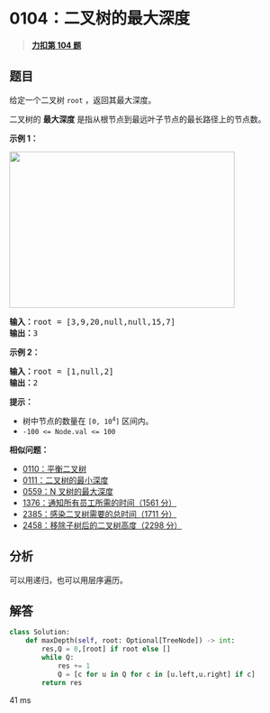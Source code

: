 # 0104：二叉树的最大深度


> <u>**[力扣第 104 题](https://leetcode.cn/problems/maximum-depth-of-binary-tree/)**</u>

## 题目

<p>给定一个二叉树 <code>root</code> ，返回其最大深度。</p>

<p>二叉树的 <strong>最大深度</strong> 是指从根节点到最远叶子节点的最长路径上的节点数。</p>



<p><strong>示例 1：</strong></p>

<p><img alt="" src="https://assets.leetcode.com/uploads/2020/11/26/tmp-tree.jpg" style="width: 400px; height: 277px;" /></p>



<pre>
<b>输入：</b>root = [3,9,20,null,null,15,7]
<b>输出：</b>3
</pre>

<p><strong>示例 2：</strong></p>

<pre>
<b>输入：</b>root = [1,null,2]
<b>输出：</b>2
</pre>



<p><strong>提示：</strong></p>

<ul>
<li>树中节点的数量在 <code>[0, 10<sup>4</sup>]</code> 区间内。</li>
<li><code>-100 &lt;= Node.val &lt;= 100</code></li>
</ul>


**相似问题：**
- [0110：平衡二叉树](/leetcode/0110)
- [0111：二叉树的最小深度](/leetcode/0111)
- [0559：N 叉树的最大深度](/leetcode/0559)
- [1376：通知所有员工所需的时间（1561 分）](/leetcode/1376)
- [2385：感染二叉树需要的总时间（1711 分）](/leetcode/2385)
- [2458：移除子树后的二叉树高度（2298 分）](/leetcode/2458)


## 分析

可以用递归，也可以用层序遍历。

## 解答

```python
class Solution:
    def maxDepth(self, root: Optional[TreeNode]) -> int:
        res,Q = 0,[root] if root else []
        while Q:
            res += 1
            Q = [c for u in Q for c in [u.left,u.right] if c]
        return res
```
41 ms


